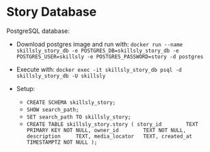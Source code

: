 # Story Database

PostgreSQL database:

- Download postgres image and run with: `docker run --name skillsly_story_db -e POSTGRES_DB=skillsly_story_db -e POSTGRES_USER=skillsly -e POSTGRES_PASSWORD=story -d postgres`
- Execute with: `docker exec -it skillsly_story_db psql -d skillsly_story_db -U skillsly`

- Setup:
  - `CREATE SCHEMA skillsly_story;`
  - `SHOW search_path;`
  - `SET search_path TO skillsly_story;`
  - `CREATE TABLE skillsly_story.story
    (
    story_id        TEXT PRIMARY KEY NOT NULL,
    owner_id        TEXT NOT NULL,
    description     TEXT,
    media_locator   TEXT,
    created_at      TIMESTAMPTZ NOT NULL
    );`